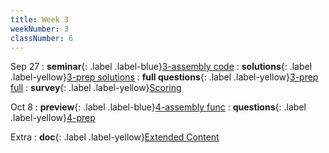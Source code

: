 ```yaml
---
title: Week 3
weekNumber: 3
classNumber: 6
---
```


Sep 27
: **seminar**{: .label .label-blue}[3-assembly code](/ics-23-fall/assets/class6/23-slides/3-assembly%20code.pdf)
  : **solutions**{: .label .label-yellow}[3-prep solutions](/ics-23-fall/assets/class6/23-slides/3-assembly%20code%20solns.pdf)
: **full questions**{: .label .label-yellow}[3-prep full](/ics-23-fall/assets/class6/23-slides/3-assembly%20code%20prep%20(full).pdf)
  : **survey**{: .label .label-yellow}[Scoring](https://www.wjx.cn/vm/Ojp4AIw.aspx)

Oct 8
: **preview**{: .label .label-blue}[4-assembly func](/ics-23-fall/assets/class6/23-slides/4-assembly%20func%20(pre-view).pdf)
  : **questions**{: .label .label-yellow}[4-prep](/ics-23-fall/assets/class6/23-slides/4-assembly%20func%20prep.pdf)

Extra
: **doc**{: .label .label-yellow}[Extended Content](https://docs.qq.com/sheet/DUndSVGtZU2dlZENu)